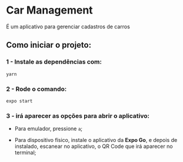 
# Car Management

É um aplicativo para gerenciar cadastros de carros

## Como iniciar o projeto:
### 1 - Instale as dependências com:

    yarn

### 2 - Rode o comando:

    expo start

### 3 - irá aparecer as opções para abrir o aplicativo:

- Para emulador, pressione `a`;

- Para dispositivo físico, instale o aplicativo da **Expo Go**, e depois de instalado, escanear no aplicativo, o QR Code que irá aparecer no terminal;
